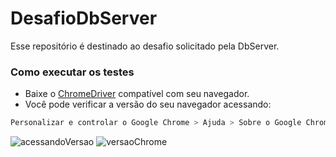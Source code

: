 # DesafioDbServer
Esse repositório é destinado ao desafio solicitado pela DbServer.

### Como executar os testes
- Baixe o [ChromeDriver](https://chromedriver.chromium.org/downloads) compatível com seu navegador.
- Você pode verificar a versão do seu navegador acessando:

```bash
Personalizar e controlar o Google Chrome > Ajuda > Sobre o Google Chrome
```

![acessandoVersao](https://user-images.githubusercontent.com/45676374/95712993-2992f500-0c3c-11eb-9241-81db806731e0.jpg)
![versaoChrome](https://user-images.githubusercontent.com/45676374/95713075-4a5b4a80-0c3c-11eb-91ec-cf6e399dc7e3.jpg)
